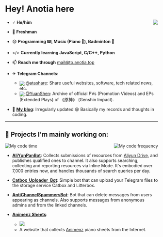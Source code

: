 # Hey! Anotia here

<img align="right" src="https://github-readme-stats.vercel.app/api?username=AnotiaWang&count_private=true&hide_title=true&include_all_commits=true&show_icons=true&layout=compact">

- ♂ **He/him**

- 📖 **Freshman**

- 😄 **Programming ⌨️, Music (Piano 🎹), Badminton 🏸**

- </> **Currently learning JavaScript, C/C++, Python**

- 📫 **Reach me through** [mail@to.anotia.top](mailto:mail@to.anotia.top)

- ✈ **Telegram Channels:**
  - <img align="center" src="https://shields.io/endpoint?style=social&url=https://telegram-badge-4mbpu8e0fit4.runkit.sh/?url=https://t.me/atashare"> <a href="https://t.me/atashare">@atashare</a>: Share useful websites, software, tech related news, etc.
  - <img align="center" src="https://shields.io/endpoint?style=social&url=https://telegram-badge-4mbpu8e0fit4.runkit.sh/?url=https://t.me/yuanshen"> <a href="https://t.me/YuanShen">@YuanShen</a>: Archive of official PVs (Promotion Videos) and EPs (Extended Plays) of 《原神》 (Genshin Impact).

- 💬 **[My blog](https://blog.anotia.top)**: Irregularly updated 😆 Basically my records and thoughts in coding.

---

## 🔧 Projects I'm mainly working on:

  <img src="https://wakatime.com/badge/user/c98806ef-7db6-41f3-8769-dd3f17b38c0a.svg" alt="My code time">
<img align="right" src="https://github-readme-stats.vercel.app/api/wakatime?username=anotia&langs_count=8&layout=compact" alt="My code frequency">

- **[AliYunPanBot](https://blog.anotia.top/archives/alibot)**: Collects submissions of resources from [Aliyun Drive](https://www.aliyundrive.com), and publishes qualified ones to channel. It also supports searching, collecting and reporting resources via Inline Mode. It's embodied over 7,000 entries now, and handles thousands of search queries per day.

- **[Catbox_Uploader_Bot](https://github.com/AnotiaWang/TG_Catbox_Uploader)**: Simple bot that can upload your Telegram files to the storage service Catbox and Litterbox.

- **[AntiChannelSpammersBot](https://github.com/AnotiaWang/AntiChannelSpammersBot)**: Bot that can delete messages from users appearing as channels. Also supports messages from anonymous admins and from the linked channels.

- **[Animenz Sheets](https://animenz.anotia.top)**:
  - [![](https://data.jsdelivr.com/v1/package/gh/AnotiaWang/animenz/badge)](https://www.jsdelivr.com/package/gh/AnotiaWang/animenz) 
  - A website that collects [Animenz](https://space.bilibili.com/6075139/) piano sheets from the Internet.
